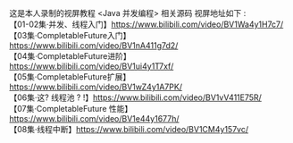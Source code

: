 这是本人录制的视屏教程 <Java 并发编程> 相关源码
视屏地址如下 :
<br>
【01-02集·并发、线程入门】https://www.bilibili.com/video/BV1Wa4y1H7c7/
<br>
【03集·CompletableFuture入门】https://www.bilibili.com/video/BV1nA411g7d2/
<br>
【04集·CompletableFuture进阶】https://www.bilibili.com/video/BV1ui4y1T7xf/
<br>
【05集·CompletableFuture扩展】https://www.bilibili.com/video/BV1wZ4y1A7PK/
<br>
【06集·这? 线程池 ? !】https://www.bilibili.com/video/BV1vV411E75R/
<br>
【07集·CompletableFuture 性能】https://www.bilibili.com/video/BV1e44y1677h/
<br>
【08集·线程中断】https://www.bilibili.com/video/BV1CM4y157vc/
<br>